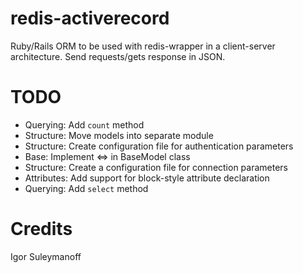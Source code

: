 # redis-activerecord

Ruby/Rails ORM to be used with redis-wrapper in a client-server architecture.
Send requests/gets response in JSON.

# TODO

* Querying: Add `count` method
* Structure: Move models into separate module
* Structure: Create configuration file for authentication parameters
* Base: Implement <=> in BaseModel class
* Structure: Create a configuration file for connection parameters
* Attributes: Add support for block-style attribute declaration
* Querying: Add `select` method 

# Credits

Igor Suleymanoff
